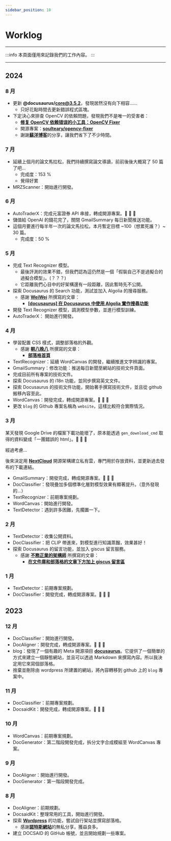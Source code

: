 ```yaml
---
sidebar_position: 10
---
```


# Worklog

---

:::info
本頁面僅用來記錄我們的工作內容。
:::

---

## 2024

### 8 月

- 更新 **@docusaurus/core@3.5.2**，發現居然沒有向下相容......
  - 只好花點時間去更新錯誤程式區塊。
- 下定決心來排查 OpenCV 的依賴問題，發現我們不是唯一的受害者：
  - [**修复 OpenCV 依赖错误的小工具：OpenCV Fixer**](https://soulteary.com/2024/01/07/fix-opencv-dependency-errors-opencv-fixer.html)
  - 開源專案：[**soulteary/opencv-fixer**](https://github.com/soulteary/opencv-fixer/tree/main)
  - 謝謝[**蘇洋博客**](https://soulteary.com/)的分享，讓我們省下了不少時間。

### 7 月

- 延續上個月的論文馬拉松，我們持續撰寫論文導讀，前前後後大概寫了 50 篇了吧...
  - 完成度：153 %
  - 覺得好累
- MRZScanner：開始進行開發。

### 6 月

- AutoTraderX：完成元富證券 API 串接，轉成開源專案。🎉 🎉 🎉
- 儲值給 OpenAI 的錢花完了，關閉 GmailSummary 每日新聞推送功能。
- 這個月要進行每半年一次的論文馬拉松，本月暫定目標 ~100（想累死誰？）~ 30 篇。
  - 完成度：50 %

### 5 月

- 完成 Text Recognizer 模型。
  - 最後評測的效果不錯，但我們認為這仍然是一個「假裝自己不是過擬合的過擬合模型」。(？？？)
  - 它距離我們心目中的好架構還有一段距離，因此暫時先不公開。
- 探索 Docusaurus 的 Search 功能，測試並加入 Algolia 的搜尋服務。
  - 感謝 [**WeiWei**](https://github.com/WeiYun0912) 所撰寫的文章：
    - [**[docusaurus] 在 Docusaurus 中使用 Algolia 實作搜尋功能**](https://wei-docusaurus-vercel.vercel.app/docs/Docusaurus/Algolia)
- 開發 Text Recognizer 模型，調測模型參數，並進行模型訓練。
- AutoTraderX： 開始進行開發。

### 4 月

- 學習配置 CSS 樣式，調整部落格的外觀。
  - 感謝 [**朝八晚八**](https://from8to8.com/) 所撰寫的文章：
    - [**部落格首頁**](https://from8to8.com/docs/Website/blog/blog_homepage/)
- TextRecognizer：延續 WordCanvas 的開發，繼續推進文字辨識的專案。
- GmailSummary：修改功能：推送每日新聞至網站的技術文件頁面。
- 完成目前所有專案的技術文件。
- 探索 Docusaurus 的 i18n 功能，並同步撰寫英文文件。
- 探索 Docusaurus 的技術文件功能，開始著手撰寫技術文件，並且從 github 搬移內容至此。
- WordCanvas：開發完成，轉成開源專案。🎉 🎉 🎉
- 更改 `blog` 的 Github 專案名稱為 `website`，這樣比較符合實際情況。

### 3 月

某天發現 Google Drive 的檔案下載功能壞了，原本能透過 `gen_download_cmd` 取得的資料變成「一團錯誤的 html」。👻 👻 👻

經過考慮...

後來決定用 [**NextCloud**](https://github.com/nextcloud) 開源架構建立私有雲，專門用於存放資料，並更新過去發布的下載連結。

- GmailSummary：開發完成，轉成開源專案。🎉 🎉 🎉
- DocClassifier：發現疊加多個標準化層對模型效果有顯著提升。（意外發現的...）
- TextRecognizer：前期專案規劃。
- WordCanvas：開始進行開發。
- TextDetector：遇到許多困難，先擱置一下。

### 2 月

- TextDetector：收集公開資料。
- DocClassifier：把 CLIP 帶進來，對模型進行知識蒸餾，效果甚好！
- 探索 Docusaurus 的留言功能，並加入 giscus 留言服務。
  - 感謝 [**不務正業的架構師**](https://ouch1978.github.io/) 所撰寫的文章：
    - [**在文件庫和部落格的文章下方加上 giscus 留言區**](https://ouch1978.github.io/docs/docusaurus/customization/add-giscus-to-docusaurus)

### 1 月

- TextDetector：前期專案規劃。
- DocClassifier：開發完成，轉成開源專案。🎉 🎉 🎉

## 2023

### 12 月

- DocClassifier：開始進行開發。
- DocAligner：開發完成，轉成開源專案。🎉 🎉 🎉
- blog：發現了一個有趣的 Meta 開源項目 [**docusaurus**](https://github.com/facebook/docusaurus)。它提供了一個簡單的方式來建立一個靜態網站，並且可以透過 Markdown 來撰寫內容。所以我決定用它來寫個部落格。
- 捨棄並刪除由 wordpress 所建置的網站，將內容轉移到 github 上的 `blog` 專案中。

### 11 月

- DocClassifier：前期專案規劃。
- DocsaidKit：開發完成，轉成開源專案。🎉 🎉 🎉

### 10 月

- WordCanvas：前期專案規劃。
- DocGenerator：第二階段開發完成，拆分文字合成模組至 WordCanvas 專案。

### 9 月

- DocAligner：開始進行開發。
- DocGenerator：第一階段開發完成。

### 8 月

- DocAligner：前期規劃。
- DocsaidKit：整理常用的工具，開始進行開發。
- 探索 [**Wordpress**](https://wordpress.org/) 的功能，嘗試自行架站並撰寫部落格。
  - 感謝[**諾特斯網站**](https://notesstartup.com/)的無私分享，獲益良多。
- 建立 DOCSAID 的 GitHub 帳號，並且開始規劃一些專案。

